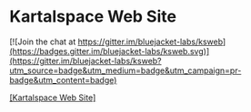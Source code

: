 # Kartalspace Web Site

[![Join the chat at https://gitter.im/bluejacket-labs/ksweb](https://badges.gitter.im/bluejacket-labs/ksweb.svg)](https://gitter.im/bluejacket-labs/ksweb?utm_source=badge&utm_medium=badge&utm_campaign=pr-badge&utm_content=badge)

[[Kartalspace Web Site]](http://ks.bluejacket.io)